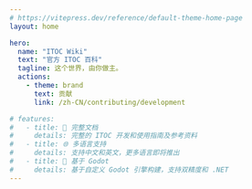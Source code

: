 ```yaml
---
# https://vitepress.dev/reference/default-theme-home-page
layout: home

hero:
  name: "ITOC Wiki"
  text: "官方 ITOC 百科"
  tagline: 这个世界，由你做主。
  actions:
    - theme: brand
      text: 贡献
      link: /zh-CN/contributing/development

# features:
#   - title: 📖 完整文档
#     details: 完整的 ITOC 开发和使用指南及参考资料
#   - title: 🌐 多语言支持
#     details: 支持中文和英文，更多语言即将推出
#   - title: 🚀 基于 Godot
#     details: 基于自定义 Godot 引擎构建，支持双精度和 .NET
---
```


